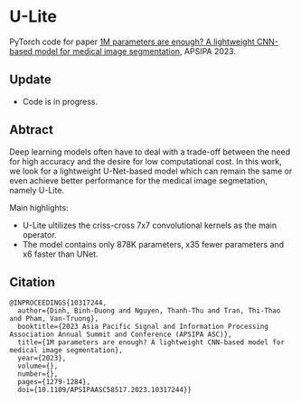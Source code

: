 # U-Lite
PyTorch code for paper [1M parameters are enough? A lightweight CNN-based model for medical image segmentation](https://ieeexplore.ieee.org/document/10317244), APSIPA 2023. 

## Update
* Code is in progress.

## Abtract
Deep learning models often have to deal with a trade-off between the need for high accuracy and the desire for low computational cost. In this work, we look for a lightweight U-Net-based model which can remain the same or even achieve better performance for the medical image segmetation, namely U-Lite.

Main highlights:
* U-Lite ultilizes the criss-cross 7x7 convolutional kernels as the main operator.
* The model contains only 878K parameters, x35 fewer parameters and x6 faster than UNet.

## Citation
```
@INPROCEEDINGS{10317244,
  author={Dinh, Binh-Duong and Nguyen, Thanh-Thu and Tran, Thi-Thao and Pham, Van-Truong},
  booktitle={2023 Asia Pacific Signal and Information Processing Association Annual Summit and Conference (APSIPA ASC)}, 
  title={1M parameters are enough? A lightweight CNN-based model for medical image segmentation}, 
  year={2023},
  volume={},
  number={},
  pages={1279-1284},
  doi={10.1109/APSIPAASC58517.2023.10317244}}
```
